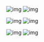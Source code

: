 ![img](https://github.com/Hi-Sen/React-Antd-demo-one/blob/master/src/img/vued.png)  ![img](https://github.com/Hi-Sen/React-Antd-demo-one/blob/master/src/img/vuee.png)

![img](https://github.com/Hi-Sen/React-Antd-demo-one/blob/master/src/img/vuea.png)  ![img](https://github.com/Hi-Sen/React-Antd-demo-one/blob/master/src/img/vuef.png)

![img](https://github.com/Hi-Sen/React-Antd-demo-one/blob/master/src/img/vuec.png)  ![img](https://github.com/Hi-Sen/React-Antd-demo-one/blob/master/src/img/vueb.jpg)

